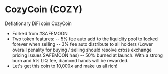 # CozyCoin (COZY)
Deflationary DiFi coin CozyCoin

* Forked from #SAFEMOON
* Two token features: -- 5% fee auto add to the liquidity pool to locked forever when selling -- 3% fee auto distribute to all holders (Lower overall penality for buying / selling should resolve cross exchange pricing issues SAFEMOON has) -- 50% burned at launch. With a strong burn and 5% LIQ fee, diamond hands will be rewarded.
* Let's get this coin to 10,000x and make us all rich!
